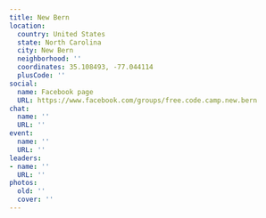 ```yaml
---
title: New Bern
location:
  country: United States
  state: North Carolina
  city: New Bern
  neighborhood: ''
  coordinates: 35.108493, -77.044114
  plusCode: ''
social:
  name: Facebook page
  URL: https://www.facebook.com/groups/free.code.camp.new.bern
chat:
  name: ''
  URL: ''
event:
  name: ''
  URL: ''
leaders:
- name: ''
  URL: ''
photos:
  old: ''
  cover: ''
---
```

